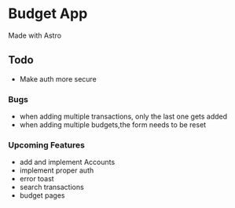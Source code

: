 # Budget App
Made with Astro

## Todo
- Make auth more secure

### Bugs
- when adding multiple transactions, only the last one gets added
- when adding multiple budgets,the form needs to be reset

### Upcoming Features
- add and implement Accounts
- implement proper auth
- error toast
- search transactions
- budget pages

